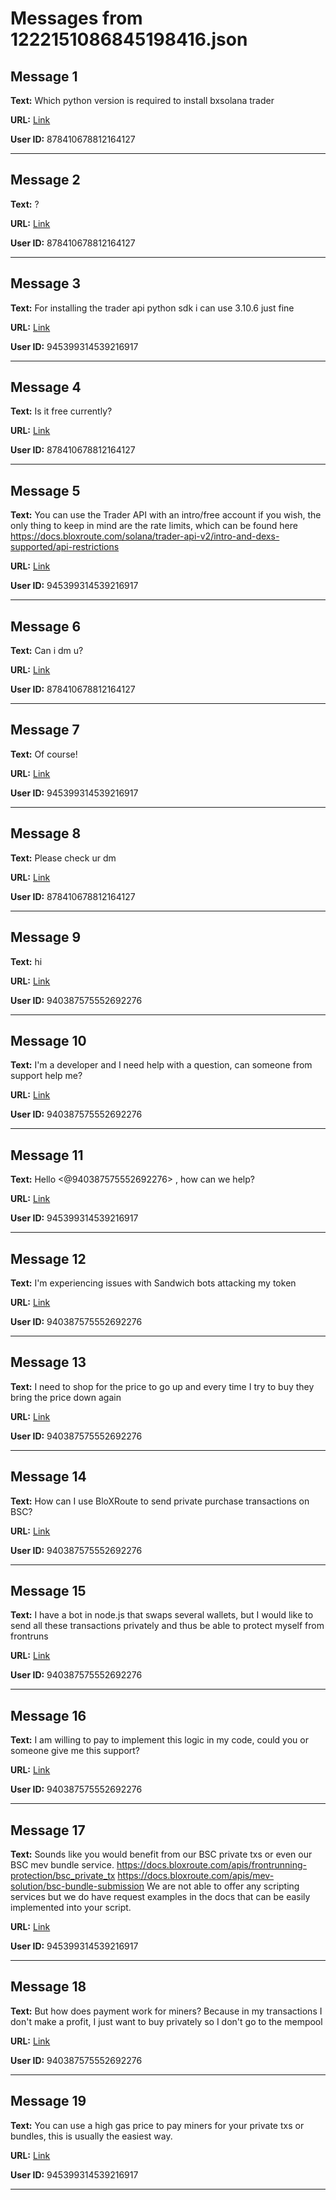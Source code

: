 # Messages from 1222151086845198416.json

## Message 1

**Text:** Which python version is required to install bxsolana trader

**URL:** [Link](https://discord.com/channels/638409433860407300/638411171233398824/1222151086845198416)

**User ID:** 878410678812164127

---

## Message 2

**Text:** ?

**URL:** [Link](https://discord.com/channels/638409433860407300/638411171233398824/1222151099297959996)

**User ID:** 878410678812164127

---

## Message 3

**Text:** For installing the trader api python sdk i can use 3.10.6 just fine

**URL:** [Link](https://discord.com/channels/638409433860407300/638411171233398824/1222168130105774181)

**User ID:** 945399314539216917

---

## Message 4

**Text:** Is it free currently?

**URL:** [Link](https://discord.com/channels/638409433860407300/638411171233398824/1222169589224570900)

**User ID:** 878410678812164127

---

## Message 5

**Text:** You can use the Trader API with an intro/free account if you wish, the only thing to keep in mind are the rate limits, which can be found here https://docs.bloxroute.com/solana/trader-api-v2/intro-and-dexs-supported/api-restrictions

**URL:** [Link](https://discord.com/channels/638409433860407300/638411171233398824/1222170210308460616)

**User ID:** 945399314539216917

---

## Message 6

**Text:** Can i dm u?

**URL:** [Link](https://discord.com/channels/638409433860407300/638411171233398824/1222171529517862913)

**User ID:** 878410678812164127

---

## Message 7

**Text:** Of course!

**URL:** [Link](https://discord.com/channels/638409433860407300/638411171233398824/1222171602096099389)

**User ID:** 945399314539216917

---

## Message 8

**Text:** Please check ur dm

**URL:** [Link](https://discord.com/channels/638409433860407300/638411171233398824/1222172890565185619)

**User ID:** 878410678812164127

---

## Message 9

**Text:** hi

**URL:** [Link](https://discord.com/channels/638409433860407300/638411171233398824/1222213113441550366)

**User ID:** 940387575552692276

---

## Message 10

**Text:** I'm a developer and I need help with a question, can someone from support help me?

**URL:** [Link](https://discord.com/channels/638409433860407300/638411171233398824/1222213219184017549)

**User ID:** 940387575552692276

---

## Message 11

**Text:** Hello <@940387575552692276> , how can we help?

**URL:** [Link](https://discord.com/channels/638409433860407300/638411171233398824/1222213809406742648)

**User ID:** 945399314539216917

---

## Message 12

**Text:** I'm experiencing issues with Sandwich bots attacking my token

**URL:** [Link](https://discord.com/channels/638409433860407300/638411171233398824/1222213897587527861)

**User ID:** 940387575552692276

---

## Message 13

**Text:** I need to shop for the price to go up and every time I try to buy they bring the price down again

**URL:** [Link](https://discord.com/channels/638409433860407300/638411171233398824/1222213987085848827)

**User ID:** 940387575552692276

---

## Message 14

**Text:** How can I use BloXRoute to send private purchase transactions on BSC?

**URL:** [Link](https://discord.com/channels/638409433860407300/638411171233398824/1222214151204507851)

**User ID:** 940387575552692276

---

## Message 15

**Text:** I have a bot in node.js that swaps several wallets, but I would like to send all these transactions privately and thus be able to protect myself from frontruns

**URL:** [Link](https://discord.com/channels/638409433860407300/638411171233398824/1222214333141094602)

**User ID:** 940387575552692276

---

## Message 16

**Text:** I am willing to pay to implement this logic in my code, could you or someone give me this support?

**URL:** [Link](https://discord.com/channels/638409433860407300/638411171233398824/1222214577316560957)

**User ID:** 940387575552692276

---

## Message 17

**Text:** Sounds like you would benefit from our BSC private txs or even our BSC mev bundle service. 
https://docs.bloxroute.com/apis/frontrunning-protection/bsc_private_tx
https://docs.bloxroute.com/apis/mev-solution/bsc-bundle-submission
We are not able to offer any scripting services but we do have request examples in the docs that can be easily implemented into your script.

**URL:** [Link](https://discord.com/channels/638409433860407300/638411171233398824/1222215531122130964)

**User ID:** 945399314539216917

---

## Message 18

**Text:** But how does payment work for miners? Because in my transactions I don't make a profit, I just want to buy privately so I don't go to the mempool

**URL:** [Link](https://discord.com/channels/638409433860407300/638411171233398824/1222215822290714755)

**User ID:** 940387575552692276

---

## Message 19

**Text:** You can use a high gas price to pay miners for your private txs or bundles, this is usually the easiest way.

**URL:** [Link](https://discord.com/channels/638409433860407300/638411171233398824/1222218837404155934)

**User ID:** 945399314539216917

---

